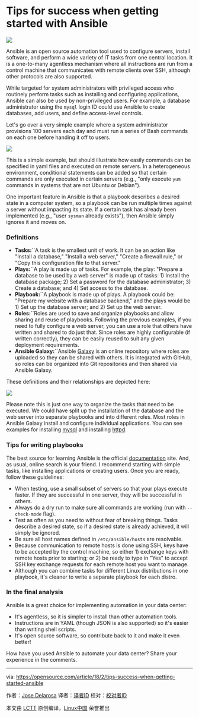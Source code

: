 Tips for success when getting started with Ansible
======

![](https://opensource.com/sites/default/files/styles/image-full-size/public/lead-images/bus-big-data.png?itok=L34b2exg)

Ansible is an open source automation tool used to configure servers, install software, and perform a wide variety of IT tasks from one central location. It is a one-to-many agentless mechanism where all instructions are run from a control machine that communicates with remote clients over SSH, although other protocols are also supported.

While targeted for system administrators with privileged access who routinely perform tasks such as installing and configuring applications, Ansible can also be used by non-privileged users. For example, a database administrator using the `mysql` login ID could use Ansible to create databases, add users, and define access-level controls.

Let's go over a very simple example where a system administrator provisions 100 servers each day and must run a series of Bash commands on each one before handing it off to users.

![](https://opensource.com/sites/default/files/u128651/mapping-bash-commands-to-ansible.png)

This is a simple example, but should illustrate how easily commands can be specified in yaml files and executed on remote servers. In a heterogeneous environment, conditional statements can be added so that certain commands are only executed in certain servers (e.g., "only execute `yum` commands in systems that are not Ubuntu or Debian").

One important feature in Ansible is that a playbook describes a desired state in a computer system, so a playbook can be run multiple times against a server without impacting its state. If a certain task has already been implemented (e.g., "user `sysman` already exists"), then Ansible simply ignores it and moves on.

### Definitions

  * **Tasks:**``A task is the smallest unit of work. It can be an action like "Install a database," "Install a web server," "Create a firewall rule," or "Copy this configuration file to that server."
  * **Plays:**``A play is made up of tasks. For example, the play: "Prepare a database to be used by a web server" is made up of tasks: 1) Install the database package; 2) Set a password for the database administrator; 3) Create a database; and 4) Set access to the database.
  * **Playbook:**``A playbook is made up of plays. A playbook could be: "Prepare my website with a database backend," and the plays would be 1) Set up the database server; and 2) Set up the web server.
  * **Roles:**``Roles are used to save and organize playbooks and allow sharing and reuse of playbooks. Following the previous examples, if you need to fully configure a web server, you can use a role that others have written and shared to do just that. Since roles are highly configurable (if written correctly), they can be easily reused to suit any given deployment requirements.
  * **Ansible Galaxy:**``Ansible [Galaxy][1] is an online repository where roles are uploaded so they can be shared with others. It is integrated with GitHub, so roles can be organized into Git repositories and then shared via Ansible Galaxy.



These definitions and their relationships are depicted here:

![](https://opensource.com/sites/default/files/u128651/ansible-definitions.png)

Please note this is just one way to organize the tasks that need to be executed. We could have split up the installation of the database and the web server into separate playbooks and into different roles. Most roles in Ansible Galaxy install and configure individual applications. You can see examples for installing [mysql][2] and installing [httpd][3].

### Tips for writing playbooks

The best source for learning Ansible is the official [documentation][4] site. And, as usual, online search is your friend. I recommend starting with simple tasks, like installing applications or creating users. Once you are ready, follow these guidelines:

  * When testing, use a small subset of servers so that your plays execute faster. If they are successful in one server, they will be successful in others.
  * Always do a dry run to make sure all commands are working (run with `--check-mode` flag).
  * Test as often as you need to without fear of breaking things. Tasks describe a desired state, so if a desired state is already achieved, it will simply be ignored.
  * Be sure all host names defined in `/etc/ansible/hosts` are resolvable.
  * Because communication to remote hosts is done using SSH, keys have to be accepted by the control machine, so either 1) exchange keys with remote hosts prior to starting; or 2) be ready to type in "Yes" to accept SSH key exchange requests for each remote host you want to manage.
  * Although you can combine tasks for different Linux distributions in one playbook, it's cleaner to write a separate playbook for each distro.



### In the final analysis

Ansible is a great choice for implementing automation in your data center:

  * It's agentless, so it is simpler to install than other automation tools.
  * Instructions are in YAML (though JSON is also supported) so it's easier than writing shell scripts.
  * It's open source software, so contribute back to it and make it even better!



How have you used Ansible to automate your data center? Share your experience in the comments.

--------------------------------------------------------------------------------

via: https://opensource.com/article/18/2/tips-success-when-getting-started-ansible

作者：[Jose Delarosa][a]
译者：[译者ID](https://github.com/译者ID)
校对：[校对者ID](https://github.com/校对者ID)

本文由 [LCTT](https://github.com/LCTT/TranslateProject) 原创编译，[Linux中国](https://linux.cn/) 荣誉推出

[a]:https://opensource.com/users/jdelaros1
[1]:https://galaxy.ansible.com/
[2]:https://galaxy.ansible.com/bennojoy/mysql/
[3]:https://galaxy.ansible.com/xcezx/httpd/
[4]:http://docs.ansible.com/

